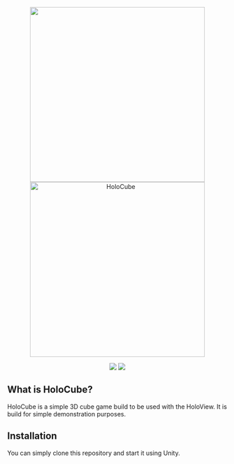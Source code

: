 <!-- @format -->
<p align="center">
    <img src="https://github.com/user-attachments/assets/a16920a6-b48e-49fc-b222-bdfa884a0696" width=400 /><br>
    <img src="https://github.com/user-attachments/assets/f70cb575-aef8-4256-8a35-341477ba35c9" width=400 alt="HoloCube"/>
</p>


<p align="center">
    <img src="https://img.shields.io/badge/-Unity_6.1-000000?style=for-the-badge&logo=Unity&logoColor=#FFFFFF">
    <img src="https://img.shields.io/badge/Status-Demo_Minigame-green?style=for-the-badge">
</p>

## What is HoloCube?

HoloCube is a simple 3D cube game build to be used with the HoloView. It is build for simple demonstration purposes.

## Installation

You can simply clone this repository and start it using Unity.
